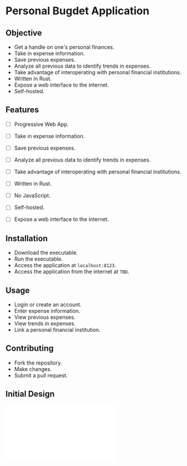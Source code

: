 # Personal Bugdet Application

## Objective
- Get a handle on one's personal finances.
- Take in expense information.
- Save previous expenses.
- Analyze all previous data to identify trends in expenses.
- Take advantage of interoperating with personal financial institutions.
- Written in Rust.
- Expose a web interface to the internet.
- Self-hosted.

## Features
- [ ] Progressive Web App.
- [ ] Take in expense information.
- [ ] Save previous expenses.
- [ ] Analyze all previous data to identify trends in expenses.
- [ ] Take advantage of interoperating with personal financial institutions.
- [ ] Written in Rust.
- [ ] No JavaScript.
- [ ] Self-hosted.
- [ ] Expose a web interface to the internet.


## Installation
- Download the executable.
- Run the executable.
- Access the application at `localhost:8123`.
- Access the application from the internet at `TBD`.

## Usage
- Login or create an account.
- Enter expense information.
- View previous expenses.
- View trends in expenses.
- Link a personal financial institution.

## Contributing
- Fork the repository.
- Make changes.
- Submit a pull request.

## Initial Design

![Initial Design](./assets/docs/initial_design.pdf)

	


